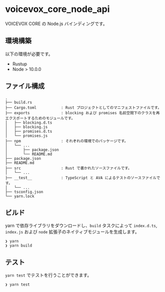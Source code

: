 # voicevox_core_node_api

VOICEVOX CORE の Node.js バインディングです。

## 環境構築

以下の環境が必要です。

- Rustup
- Node > 10.0.0

## ファイル構成

```console
.
├── build.rs
├── Cargo.toml           : Rust プロジェクトとしてのマニフェストファイルです。
├── exports              : blocking および promises 名前空間下のクラスを再エクスポートするためのモジュールです。
│   ├── blocking.d.ts
│   ├── blocking.js
│   ├── promises.d.ts
│   └── promises.js
├── npm                  : それぞれの環境でのパッケージです。
│   └── ...
│       ├── package.json
│       └── README.md
├── package.json
├── README.md
├── src                  : Rust で書かれたソースファイルです。
│   └── ...
├── __test__             : TypeScript と AVA によるテストのソースファイルです。
│   └── ...
├── tsconfig.json
└── yarn.lock
```

## ビルド

yarn で依存ライブラリをダウンロードし、`build` タスクによって `index.d.ts`, `index.js` および `node` 拡張子のネイティブモジュールを生成します。

```console
❯ yarn
❯ yarn build
```

## テスト

`yarn test` でテストを行うことができます。

```console
❯ yarn test
```

